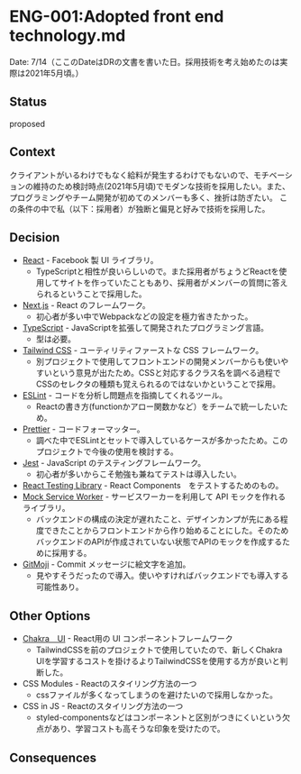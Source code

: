 # ENG-001:Adopted front end technology.md

Date: 7/14（ここのDateはDRの文書を書いた日。採用技術を考え始めたのは実際は2021年5月頃。）

## Status

proposed

## Context

クライアントがいるわけでもなく給料が発生するわけでもないので、モチベーションの維持のため検討時点(2021年5月頃)でモダンな技術を採用したい。また、プログラミングやチーム開発が初めてのメンバーも多く、挫折は防ぎたい。
この条件の中で私（以下：採用者）が独断と偏見と好みで技術を採用した。

## Decision

- [React](https://ja.reactjs.org/) - Facebook 製 UI ライブラリ。
  - TypeScriptと相性が良いらしいので。また採用者がちょうどReactを使用してサイトを作っていたこともあり、採用者がメンバーの質問に答えられるということで採用した。
- [Next.js](https://nextjs.org/) - React のフレームワーク。
  - 初心者が多い中でWebpackなどの設定を極力省きたかった。
- [TypeScript](https://www.typescriptlang.org/) - JavaScriptを拡張して開発されたプログラミング言語。
  - 型は必要。
- [Tailwind CSS](https://tailwindcss.com/) - ユーティリティファーストな CSS フレームワーク。 
  - 別プロジェクトで使用してフロントエンドの開発メンバーからも使いやすいという意見が出たため。CSSと対応するクラス名を調べる過程でCSSのセレクタの種類も覚えられるのではないかということで採用。
- [ESLint](https://eslint.org/) - コードを分析し問題点を指摘してくれるツール。
  - Reactの書き方(functionかアロー関数かなど）をチームで統一したいため。
- [Prettier](https://prettier.io/) - コードフォーマッター。
  - 調べた中でESLintとセットで導入しているケースが多かったため。このプロジェクトで今後の使用を検討する。
- [Jest](https://jestjs.io/ja/) - JavaScript のテスティングフレームワーク。
  - 初心者が多いからこそ勉強も兼ねてテストは導入したい。
- [React Testing Library](https://testing-library.com/docs/react-testing-library/intro/) - React Components　をテストするためのもの。
- [Mock Service Worker](https://mswjs.io/) - サービスワーカーを利用して API モックを作れるライブラリ。
  - バックエンドの構成の決定が遅れたこと、デザインカンプが先にある程度できたことからフロントエンドから作り始めることにした。そのためバックエンドのAPIが作成されていない状態でAPIのモックを作成するために採用する。
- [GitMoji](https://gitmoji.dev/) - Commit メッセージに絵文字を追加。
  - 見やすそうだったので導入。使いやすければバックエンドでも導入する可能性あり。

## Other Options
- [Chakra　UI](https://chakra-ui.com/) - React用の UI コンポーネントフレームワーク
  - TailwindCSSを前のプロジェクトで使用していたので、新しくChakra　UIを学習するコストを掛けるよりTailwindCSSを使用する方が良いと判断した。
- CSS Modules - Reactのスタイリング方法の一つ
  - cssファイルが多くなってしまうのを避けたいので採用しなかった。
- CSS in JS - Reactのスタイリング方法の一つ
  - styled-componentsなどはコンポーネントと区別がつきにくいという欠点があり、学習コストも高そうな印象を受けたので。

## Consequences

